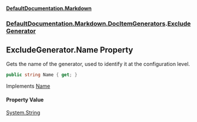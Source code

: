 #### [DefaultDocumentation\.Markdown](../../../../index.md 'index')
### [DefaultDocumentation\.Markdown\.DocItemGenerators](../../../../index.md#DefaultDocumentation.Markdown.DocItemGenerators 'DefaultDocumentation\.Markdown\.DocItemGenerators').[ExcludeGenerator](index.md 'DefaultDocumentation\.Markdown\.DocItemGenerators\.ExcludeGenerator')

## ExcludeGenerator\.Name Property

Gets the name of the generator, used to identify it at the configuration level\.

```csharp
public string Name { get; }
```

Implements [Name](https://github.com/Doraku/DefaultDocumentation/blob/master/documentation/api/DefaultDocumentation/Api/IDocItemGenerator/Name.md 'DefaultDocumentation\.Api\.IDocItemGenerator\.Name')

#### Property Value
[System\.String](https://learn.microsoft.com/en-us/dotnet/api/system.string 'System\.String')